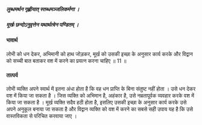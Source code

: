 ##### लुब्धमर्थन गृह्णीयात् स्तब्धमञ्जलिकर्मणा ।
##### मूर्खः छन्दोऽनुवृत्तेन यथार्थत्वेन पण्डितम् ।

#### भावार्थ

लोभी को धन देकर, अभिमानी को हाथ जोड़कर, मूर्ख को उसकी इच्छा के अनुसार कार्य करके और विद्वान को सच्ची बात बताकर वश में करने का प्रयत्न करना चाहिए ॥ 11 ॥

#### तात्पर्य

लोभी व्यक्ति अपने स्वार्थ में इतना अंधा होता है कि वह धन प्राप्ति के बिना संतुष्ट नहीं होता । उसे धन देकर वश में किया जा सकता है । जिस व्यक्ति को अभिमान है, अहंकार है, उसे नम्रतापूर्वक व्यवहार करके वश में किया जा सकता है । मूर्ख व्यक्ति सदैव हठी होता है, इसलिए उसकी इच्छा के अनुसार कार्य करके उसे अपने अनुकूल बनाया जा सकता है और विद्वान व्यक्ति को वश में करने का सबसे सही उपाय यह है कि उसे वास्तविकता से परिचित करवाया जाए ।